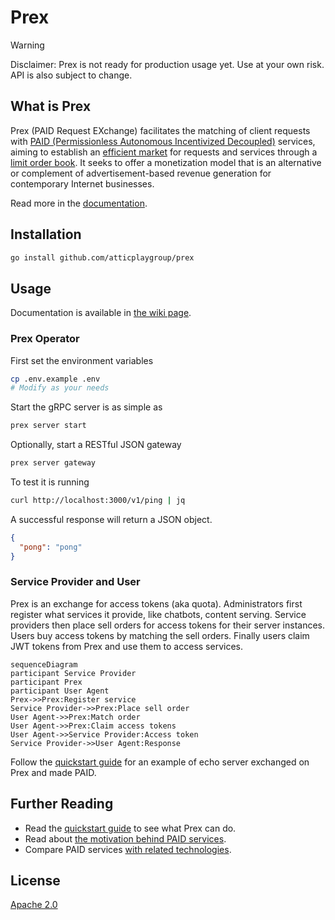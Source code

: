 # Prex

> [!WARNING]
> Disclaimer: Prex is not ready for production usage yet. Use at your own risk. API is also subject to change.

## What is Prex

Prex (PAID Request EXchange) facilitates the matching of client requests with [PAID (Permissionless Autonomous Incentivized Decoupled)](overview/paid-service.md) services, aiming to establish an [efficient market](https://www.investopedia.com/terms/e/efficientmarkethypothesis.asp) for requests and services through a [limit order book](https://en.wikipedia.org/wiki/Central_limit_order_book). It seeks to offer a monetization model that is an alternative or complement of advertisement-based revenue generation for contemporary Internet businesses.

Read more in the [documentation](./docs/index.md#what-is-prex).

## Installation

```bash
go install github.com/atticplaygroup/prex
```

## Usage

Documentation is available in [the wiki page](https://github.com/atticplaygroup/prex/wiki).

### Prex Operator

First set the environment variables
```bash
cp .env.example .env
# Modify as your needs
```

Start the gRPC server is as simple as 
```bash
prex server start
```

Optionally, start a RESTful JSON gateway
```bash
prex server gateway
```

To test it is running
```bash
curl http://localhost:3000/v1/ping | jq
```
A successful response will return a JSON object.
```json
{
  "pong": "pong"
}
```

### Service Provider and User

Prex is an exchange for access tokens (aka quota). Administrators first register what services it provide, like chatbots, content serving. Service providers then place sell orders for access tokens for their server instances. Users buy access tokens by matching the sell orders. Finally users claim JWT tokens from Prex and use them to access services.

```mermaid
sequenceDiagram
participant Service Provider
participant Prex
participant User Agent
Prex->>Prex:Register service
Service Provider->>Prex:Place sell order
User Agent->>Prex:Match order
User Agent->>Prex:Claim access tokens
User Agent->>Service Provider:Access token
Service Provider->>User Agent:Response
```

Follow the [quickstart guide](overview/getting-started.md) for an example of echo server exchanged on Prex and made PAID.

## Further Reading

- Read the [quickstart guide](overview/getting-started.md) to see what Prex can do.  
- Read about [the motivation behind PAID services](overview/paid-service.md).
- Compare PAID services [with related technologies](overview/design-decisions.md).

## License

[Apache 2.0](./LICENSE)

